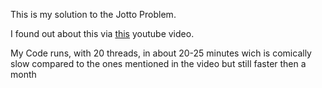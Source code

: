 This is my solution to the Jotto Problem.

I found out about this via [this](https://youtu.be/c33AZBnRHks?si=_DtsjOe_0Xz12iZy) youtube video.

My Code runs, with 20 threads, in about 20-25 minutes wich is comically slow compared to the ones mentioned in the video but still faster then a month
